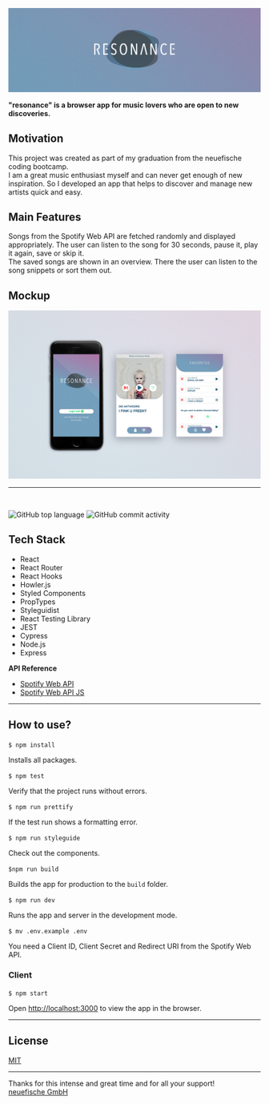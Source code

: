 ![resonance-logo](assets/resonance_header.jpg)

**"resonance" is a browser app for music lovers who are open to new discoveries.**

## Motivation

This project was created as part of my graduation from the neuefische coding bootcamp.\
I am a great music enthusiast myself and can never get enough of new inspiration. So I developed an app that helps to discover and manage new artists quick and easy.

## Main Features

Songs from the Spotify Web API are fetched randomly and displayed appropriately. The user can listen to the song for 30 seconds, pause it, play it again, save or skip it.\
The saved songs are shown in an overview. There the user can listen to the song snippets or sort them out.

## Mockup

![resonance-mock](assets/resonance_mock_1200x800.jpg)

---

</br>

![GitHub top language](https://img.shields.io/github/languages/top/ninapeters/capstone-project?color=%23679FBE)
![GitHub commit activity](https://img.shields.io/github/commit-activity/m/ninapeters/capstone-project?color=%23B261A0)

## Tech Stack

- React
- React Router
- React Hooks
- Howler.js
- Styled Components
- PropTypes
- Styleguidist
- React Testing Library
- JEST
- Cypress
- Node.js
- Express

**API Reference**

- [Spotify Web API](https://developer.spotify.com/documentation/web-api/)
- [Spotify Web API JS](https://github.com/JMPerez/spotify-web-api-js)

---

## How to use?

`$ npm install`

Installs all packages.

`$ npm test`

Verify that the project runs without errors.

`$ npm run prettify`

If the test run shows a formatting error.

`$ npm run styleguide`

Check out the components.

`$npm run build`

Builds the app for production to the `build` folder.

`$ npm run dev`

Runs the app and server in the development mode.

`$ mv .env.example .env`

You need a Client ID, Client Secret and Redirect URI from the Spotify Web API.

### **Client**

`$ npm start`

Open [http://localhost:3000](http://localhost:3000) to view the app in the browser.

---

## License

[MIT](https://en.wikipedia.org/wiki/MIT_License#License_terms)

---

Thanks for this intense and great time and for all your support!\
[neuefische GmbH ](https://github.com/neuefische)
